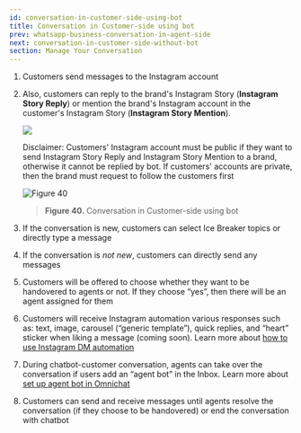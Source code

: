 ```yaml
---
id: conversation-in-customer-side-using-bot
title: Conversation in Customer-side using bot
prev: whatsapp-business-conversation-in-agent-side
next: conversation-in-customer-side-without-bot
section: Manage Your Conversation
---
```


1. Customers send messages to the Instagram account
2. Also, customers can reply to the brand's Instagram Story (**Instagram Story Reply**) or mention the brand's Instagram account in the customer's Instagram Story (**Instagram Story Mention**).

    <div className="info">
        <img loading="lazy" className="borderless" src="/assets/images/icon-info.svg" />
        <p>
        Disclaimer: Customers' Instagram account must be public if they want to send Instagram Story Reply and Instagram Story Mention to a brand, otherwise it cannot be replied by bot. If customers' accounts are private, then the brand must request to follow the customers first
        </p>
    </div>

    ![Figure 40](/assets/images/products/kata-omnichat/image40.png)

    > **Figure 40.** Conversation in Customer-side using bot

3. If the conversation is new, customers can select Ice Breaker topics or directly type a message
4. If the conversation is _not new_, customers can directly send any messages
5. Customers will be offered to choose whether they want to be handovered to agents or not. If they choose “yes”, then there will be an agent assigned for them
6. Customers will receive Instagram automation various responses such as: text, image, carousel (“generic template”), quick replies, and “heart” sticker when liking a message (coming soon). Learn more about [how to use Instagram DM automation](/tutorials/how-to-use-instagram-messaging-automation-in-your-project)
7. During chatbot-customer conversation, agents can take over the conversation if users add an “agent bot” in the Inbox. Learn more about [set up agent bot in Omnichat](/kata-omnichat/configure-your-agent-chatbot/setup-agent-bot-in-kata-omnichat)
8. Customers can send and receive messages until agents resolve the conversation (if they choose to be handovered) or end the conversation with chatbot
